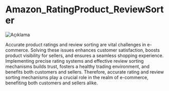 # Amazon_RatingProduct_ReviewSorter

![Açıklama](https://github.com/hgatasagun/Amazon_RatingProduct_ReviewSorter/blob/main/Review.jpg)

Accurate product ratings and review sorting are vital challenges in e-commerce. Solving these issues enhances customer satisfaction, boosts product visibility for sellers, and ensures a seamless shopping experience. Implementing precise rating systems and effective review sorting mechanisms builds trust, fosters a healthy trading environment, and benefits both customers and sellers. Therefore, accurate rating and review sorting mechanisms play a crucial role in the realm of e-commerce, benefiting both customers and sellers alike.
